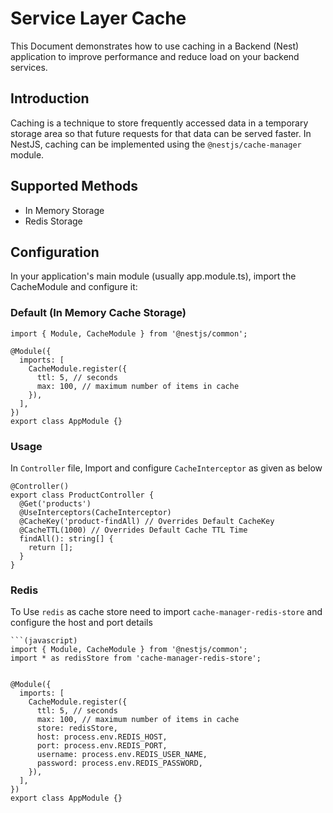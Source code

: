 # Service Layer Cache

This Document demonstrates how to use caching in a Backend (Nest) application to improve performance and reduce load on your backend services.

## Introduction

Caching is a technique to store frequently accessed data in a temporary storage area so that future requests for that data can be served faster. In NestJS, caching can be implemented using the `@nestjs/cache-manager` module.

## Supported Methods

- In Memory Storage
- Redis Storage

## Configuration

In your application's main module (usually app.module.ts), import the CacheModule and configure it:

### Default (In Memory Cache Storage)

```(javascript)
import { Module, CacheModule } from '@nestjs/common';

@Module({
  imports: [
    CacheModule.register({
      ttl: 5, // seconds
      max: 100, // maximum number of items in cache
    }),
  ],
})
export class AppModule {}
```

### Usage

In `Controller` file, Import and configure `CacheInterceptor` as given as below

```
@Controller()
export class ProductController {
  @Get('products')
  @UseInterceptors(CacheInterceptor)
  @CacheKey('product-findAll) // Overrides Default CacheKey
  @CacheTTL(1000) // Overrides Default Cache TTL Time
  findAll(): string[] {
    return [];
  }
}
```

### Redis

To Use `redis` as cache store need to import `cache-manager-redis-store` and configure the host and port details

````
```(javascript)
import { Module, CacheModule } from '@nestjs/common';
import * as redisStore from 'cache-manager-redis-store';


@Module({
  imports: [
    CacheModule.register({
      ttl: 5, // seconds
      max: 100, // maximum number of items in cache
      store: redisStore,
      host: process.env.REDIS_HOST,
      port: process.env.REDIS_PORT,
      username: process.env.REDIS_USER_NAME,
      password: process.env.REDIS_PASSWORD,
    }),
  ],
})
export class AppModule {}
````
